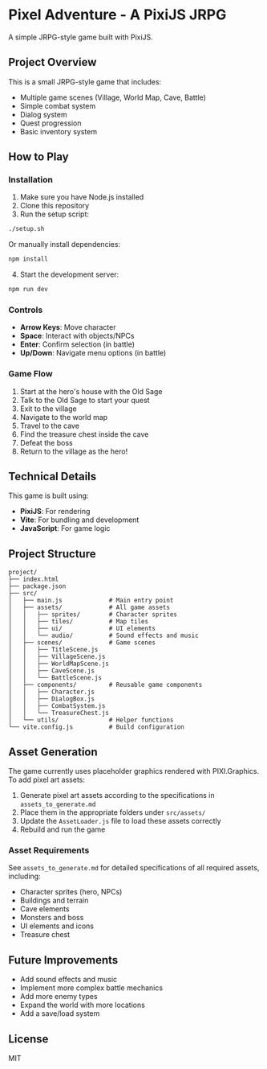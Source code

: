 # Pixel Adventure - A PixiJS JRPG

A simple JRPG-style game built with PixiJS.

## Project Overview

This is a small JRPG-style game that includes:

- Multiple game scenes (Village, World Map, Cave, Battle)
- Simple combat system
- Dialog system
- Quest progression
- Basic inventory system

## How to Play

### Installation

1. Make sure you have Node.js installed
2. Clone this repository
3. Run the setup script:

```bash
./setup.sh
```

Or manually install dependencies:

```bash
npm install
```

4. Start the development server:

```bash
npm run dev
```

### Controls

- **Arrow Keys**: Move character
- **Space**: Interact with objects/NPCs
- **Enter**: Confirm selection (in battle)
- **Up/Down**: Navigate menu options (in battle)

### Game Flow

1. Start at the hero's house with the Old Sage
2. Talk to the Old Sage to start your quest
3. Exit to the village
4. Navigate to the world map
5. Travel to the cave
6. Find the treasure chest inside the cave
7. Defeat the boss
8. Return to the village as the hero!

## Technical Details

This game is built using:

- **PixiJS**: For rendering
- **Vite**: For bundling and development
- **JavaScript**: For game logic

## Project Structure

```
project/
├── index.html
├── package.json
├── src/
│   ├── main.js             # Main entry point
│   ├── assets/             # All game assets
│   │   ├── sprites/        # Character sprites
│   │   ├── tiles/          # Map tiles
│   │   ├── ui/             # UI elements
│   │   └── audio/          # Sound effects and music
│   ├── scenes/             # Game scenes
│   │   ├── TitleScene.js
│   │   ├── VillageScene.js
│   │   ├── WorldMapScene.js
│   │   ├── CaveScene.js
│   │   └── BattleScene.js
│   ├── components/         # Reusable game components
│   │   ├── Character.js     
│   │   ├── DialogBox.js
│   │   ├── CombatSystem.js
│   │   └── TreasureChest.js
│   └── utils/              # Helper functions
└── vite.config.js          # Build configuration
```

## Asset Generation

The game currently uses placeholder graphics rendered with PIXI.Graphics. To add pixel art assets:

1. Generate pixel art assets according to the specifications in `assets_to_generate.md`
2. Place them in the appropriate folders under `src/assets/`
3. Update the `AssetLoader.js` file to load these assets correctly
4. Rebuild and run the game

### Asset Requirements

See `assets_to_generate.md` for detailed specifications of all required assets, including:

- Character sprites (hero, NPCs)
- Buildings and terrain
- Cave elements
- Monsters and boss
- UI elements and icons
- Treasure chest

## Future Improvements

- Add sound effects and music
- Implement more complex battle mechanics
- Add more enemy types
- Expand the world with more locations
- Add a save/load system

## License

MIT